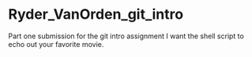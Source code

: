 # Ryder_VanOrden_git_intro
Part one submission for the git intro assignment
I want the shell script to echo out your favorite movie.
